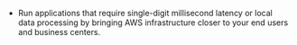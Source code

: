 - Run applications that require single-digit millisecond latency or local data processing by bringing AWS infrastructure closer to your end users and business centers.